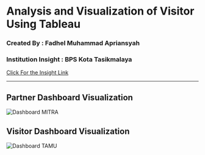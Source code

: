 # Analysis and Visualization of Visitor Using Tableau
### Created By : Fadhel Muhammad Apriansyah
### Institution Insight : BPS Kota Tasikmalaya
[Click For the Insight Link](https://public.tableau.com/app/profile/fadhel.muhammad.apriansyah/viz/KERJAPRAKTIK/DashboardMITRA?publish=yes)

---
## Partner Dashboard Visualization
![Dashboard MITRA](https://github.com/zeroix07/Analysis-and-Visualization-of-Visitor/assets/120600614/923572db-a3f8-4a62-aff0-1e95eeb25d12)

## Visitor Dashboard Visualization
![Dashboard TAMU](https://github.com/zeroix07/Analysis-and-Visualization-of-Visitor/assets/120600614/b2dcd4f5-2d47-41b4-8efb-a16bb29db52a)
